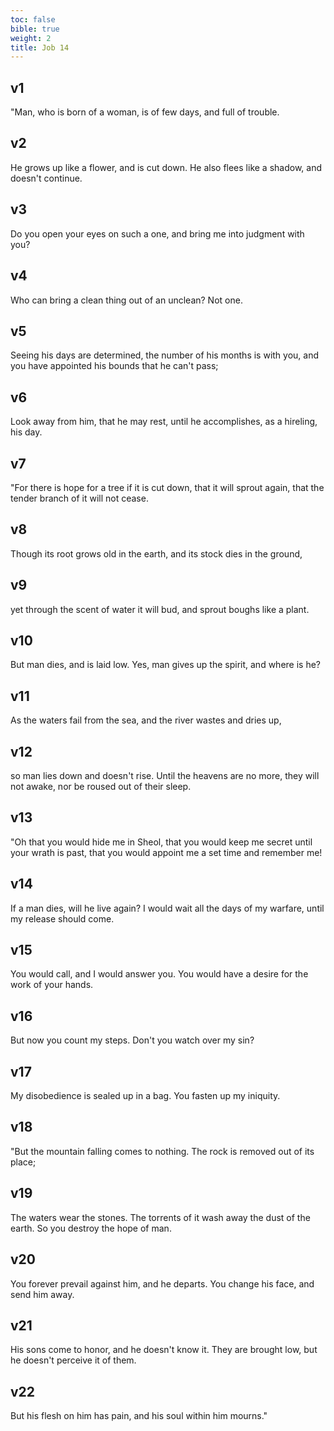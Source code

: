 ```yaml
---
toc: false
bible: true
weight: 2
title: Job 14
---
```




## v1 
"Man, who is born of a woman, is of few days, and full of trouble. 

## v2 
He grows up like a flower, and is cut down. He also flees like a shadow, and doesn't continue. 

## v3 
Do you open your eyes on such a one, and bring me into judgment with you? 

## v4 
Who can bring a clean thing out of an unclean? Not one. 

## v5 
Seeing his days are determined, the number of his months is with you, and you have appointed his bounds that he can't pass; 

## v6 
Look away from him, that he may rest, until he accomplishes, as a hireling, his day. 

## v7 
"For there is hope for a tree if it is cut down, that it will sprout again, that the tender branch of it will not cease. 

## v8 
Though its root grows old in the earth, and its stock dies in the ground, 

## v9 
yet through the scent of water it will bud, and sprout boughs like a plant. 

## v10 
But man dies, and is laid low. Yes, man gives up the spirit, and where is he? 

## v11 
As the waters fail from the sea, and the river wastes and dries up, 

## v12 
so man lies down and doesn't rise. Until the heavens are no more, they will not awake, nor be roused out of their sleep. 

## v13 
"Oh that you would hide me in Sheol, that you would keep me secret until your wrath is past, that you would appoint me a set time and remember me! 

## v14 
If a man dies, will he live again? I would wait all the days of my warfare, until my release should come. 

## v15 
You would call, and I would answer you. You would have a desire for the work of your hands. 

## v16 
But now you count my steps. Don't you watch over my sin? 

## v17 
My disobedience is sealed up in a bag. You fasten up my iniquity. 

## v18 
"But the mountain falling comes to nothing. The rock is removed out of its place; 

## v19 
The waters wear the stones. The torrents of it wash away the dust of the earth. So you destroy the hope of man. 

## v20 
You forever prevail against him, and he departs. You change his face, and send him away. 

## v21 
His sons come to honor, and he doesn't know it. They are brought low, but he doesn't perceive it of them. 

## v22 
But his flesh on him has pain, and his soul within him mourns."
